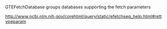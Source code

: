 GTEFetchDatabase groups databases supporting the fetch parameters

http://www.ncbi.nlm.nih.gov/corehtml/query/static/efetchseq_help.html#rettypeparam